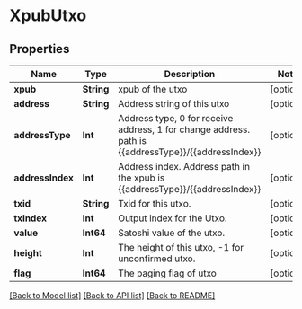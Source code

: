 # XpubUtxo

## Properties
Name | Type | Description | Notes
------------ | ------------- | ------------- | -------------
**xpub** | **String** | xpub of the utxo | [optional] 
**address** | **String** | Address string of this utxo | [optional] 
**addressType** | **Int** | Address type, 0 for receive address, 1 for change address. path is {{addressType}}/{{addressIndex}} | [optional] 
**addressIndex** | **Int** | Address index. Address path in the xpub is {{addressType}}/{{addressIndex}} | [optional] 
**txid** | **String** | Txid for this utxo. | [optional] 
**txIndex** | **Int** | Output index for the Utxo. | [optional] 
**value** | **Int64** | Satoshi value of the utxo. | [optional] 
**height** | **Int** | The height of this utxo, -1 for unconfirmed utxo. | [optional] 
**flag** | **Int64** | The paging flag of utxo | [optional] 

[[Back to Model list]](../README.md#documentation-for-models) [[Back to API list]](../README.md#documentation-for-api-endpoints) [[Back to README]](../README.md)


